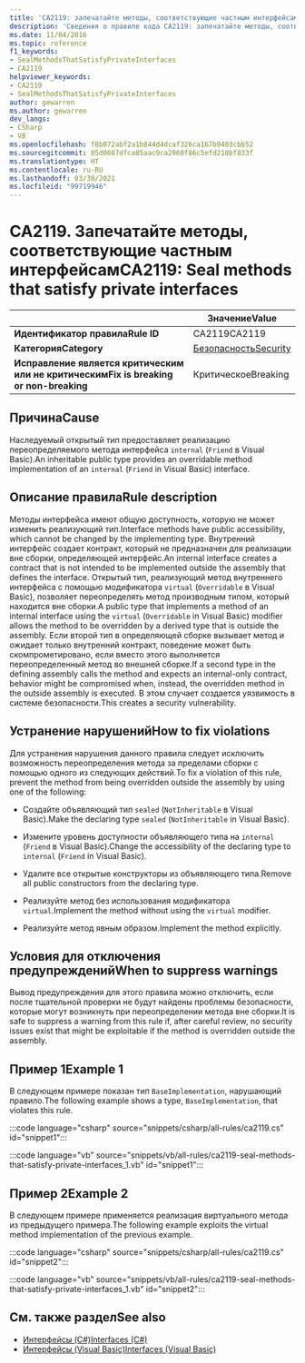 ```yaml
---
title: 'CA2119: запечатайте методы, соответствующие частным интерфейсам (анализ кода)'
description: 'Сведения о правиле кода CA2119: запечатайте методы, соответствующие частным интерфейсам'
ms.date: 11/04/2016
ms.topic: reference
f1_keywords:
- SealMethodsThatSatisfyPrivateInterfaces
- CA2119
helpviewer_keywords:
- CA2119
- SealMethodsThatSatisfyPrivateInterfaces
author: gewarren
ms.author: gewarren
dev_langs:
- CSharp
- VB
ms.openlocfilehash: f8b072abf2a1b844d4dcaf326ca167b9403cbb52
ms.sourcegitcommit: 05d0087dfca85aac9ca2960f86c5efd218bf833f
ms.translationtype: HT
ms.contentlocale: ru-RU
ms.lasthandoff: 03/30/2021
ms.locfileid: "99719946"
---
```

# <a name="ca2119-seal-methods-that-satisfy-private-interfaces"></a><span data-ttu-id="607ae-103">CA2119. Запечатайте методы, соответствующие частным интерфейсам</span><span class="sxs-lookup"><span data-stu-id="607ae-103">CA2119: Seal methods that satisfy private interfaces</span></span>

| | <span data-ttu-id="607ae-104">Значение</span><span class="sxs-lookup"><span data-stu-id="607ae-104">Value</span></span> |
|-|-|
| <span data-ttu-id="607ae-105">**Идентификатор правила**</span><span class="sxs-lookup"><span data-stu-id="607ae-105">**Rule ID**</span></span> |<span data-ttu-id="607ae-106">CA2119</span><span class="sxs-lookup"><span data-stu-id="607ae-106">CA2119</span></span>|
| <span data-ttu-id="607ae-107">**Категория**</span><span class="sxs-lookup"><span data-stu-id="607ae-107">**Category**</span></span> |[<span data-ttu-id="607ae-108">Безопасность</span><span class="sxs-lookup"><span data-stu-id="607ae-108">Security</span></span>](security-warnings.md)|
| <span data-ttu-id="607ae-109">**Исправление является критическим или не критическим**</span><span class="sxs-lookup"><span data-stu-id="607ae-109">**Fix is breaking or non-breaking**</span></span> |<span data-ttu-id="607ae-110">Критическое</span><span class="sxs-lookup"><span data-stu-id="607ae-110">Breaking</span></span>|

## <a name="cause"></a><span data-ttu-id="607ae-111">Причина</span><span class="sxs-lookup"><span data-stu-id="607ae-111">Cause</span></span>

<span data-ttu-id="607ae-112">Наследуемый открытый тип предоставляет реализацию переопределяемого метода интерфейса `internal` (`Friend` в Visual Basic).</span><span class="sxs-lookup"><span data-stu-id="607ae-112">An inheritable public type provides an overridable method implementation of an `internal` (`Friend` in Visual Basic) interface.</span></span>

## <a name="rule-description"></a><span data-ttu-id="607ae-113">Описание правила</span><span class="sxs-lookup"><span data-stu-id="607ae-113">Rule description</span></span>

<span data-ttu-id="607ae-114">Методы интерфейса имеют общую доступность, которую не может изменить реализующий тип.</span><span class="sxs-lookup"><span data-stu-id="607ae-114">Interface methods have public accessibility, which cannot be changed by the implementing type.</span></span> <span data-ttu-id="607ae-115">Внутренний интерфейс создает контракт, который не предназначен для реализации вне сборки, определяющей интерфейс.</span><span class="sxs-lookup"><span data-stu-id="607ae-115">An internal interface creates a contract that is not intended to be implemented outside the assembly that defines the interface.</span></span> <span data-ttu-id="607ae-116">Открытый тип, реализующий метод внутреннего интерфейса с помощью модификатора `virtual` (`Overridable` в Visual Basic), позволяет переопределять метод производным типом, который находится вне сборки.</span><span class="sxs-lookup"><span data-stu-id="607ae-116">A public type that implements a method of an internal interface using the `virtual` (`Overridable` in Visual Basic) modifier allows the method to be overridden by a derived type that is outside the assembly.</span></span> <span data-ttu-id="607ae-117">Если второй тип в определяющей сборке вызывает метод и ожидает только внутренний контракт, поведение может быть скомпрометировано, если вместо этого выполняется переопределенный метод во внешней сборке.</span><span class="sxs-lookup"><span data-stu-id="607ae-117">If a second type in the defining assembly calls the method and expects an internal-only contract, behavior might be compromised when, instead, the overridden method in the outside assembly is executed.</span></span> <span data-ttu-id="607ae-118">В этом случает создается уязвимость в системе безопасности.</span><span class="sxs-lookup"><span data-stu-id="607ae-118">This creates a security vulnerability.</span></span>

## <a name="how-to-fix-violations"></a><span data-ttu-id="607ae-119">Устранение нарушений</span><span class="sxs-lookup"><span data-stu-id="607ae-119">How to fix violations</span></span>

<span data-ttu-id="607ae-120">Для устранения нарушения данного правила следует исключить возможность переопределения метода за пределами сборки с помощью одного из следующих действий.</span><span class="sxs-lookup"><span data-stu-id="607ae-120">To fix a violation of this rule, prevent the method from being overridden outside the assembly by using one of the following:</span></span>

- <span data-ttu-id="607ae-121">Создайте объявляющий тип `sealed` (`NotInheritable` в Visual Basic).</span><span class="sxs-lookup"><span data-stu-id="607ae-121">Make the declaring type `sealed` (`NotInheritable` in Visual Basic).</span></span>

- <span data-ttu-id="607ae-122">Измените уровень доступности объявляющего типа на `internal` (`Friend` в Visual Basic).</span><span class="sxs-lookup"><span data-stu-id="607ae-122">Change the accessibility of the declaring type to `internal` (`Friend` in Visual Basic).</span></span>

- <span data-ttu-id="607ae-123">Удалите все открытые конструкторы из объявляющего типа.</span><span class="sxs-lookup"><span data-stu-id="607ae-123">Remove all public constructors from the declaring type.</span></span>

- <span data-ttu-id="607ae-124">Реализуйте метод без использования модификатора `virtual`.</span><span class="sxs-lookup"><span data-stu-id="607ae-124">Implement the method without using the `virtual` modifier.</span></span>

- <span data-ttu-id="607ae-125">Реализуйте метод явным образом.</span><span class="sxs-lookup"><span data-stu-id="607ae-125">Implement the method explicitly.</span></span>

## <a name="when-to-suppress-warnings"></a><span data-ttu-id="607ae-126">Условия для отключения предупреждений</span><span class="sxs-lookup"><span data-stu-id="607ae-126">When to suppress warnings</span></span>

<span data-ttu-id="607ae-127">Вывод предупреждения для этого правила можно отключить, если после тщательной проверки не будут найдены проблемы безопасности, которые могут возникнуть при переопределении метода вне сборки.</span><span class="sxs-lookup"><span data-stu-id="607ae-127">It is safe to suppress a warning from this rule if, after careful review, no security issues exist that might be exploitable if the method is overridden outside the assembly.</span></span>

## <a name="example-1"></a><span data-ttu-id="607ae-128">Пример 1</span><span class="sxs-lookup"><span data-stu-id="607ae-128">Example 1</span></span>

<span data-ttu-id="607ae-129">В следующем примере показан тип `BaseImplementation`, нарушающий правило.</span><span class="sxs-lookup"><span data-stu-id="607ae-129">The following example shows a type, `BaseImplementation`, that violates this rule.</span></span>

:::code language="csharp" source="snippets/csharp/all-rules/ca2119.cs" id="snippet1":::

:::code language="vb" source="snippets/vb/all-rules/ca2119-seal-methods-that-satisfy-private-interfaces_1.vb" id="snippet1":::

## <a name="example-2"></a><span data-ttu-id="607ae-130">Пример 2</span><span class="sxs-lookup"><span data-stu-id="607ae-130">Example 2</span></span>

<span data-ttu-id="607ae-131">В следующем примере применяется реализация виртуального метода из предыдущего примера.</span><span class="sxs-lookup"><span data-stu-id="607ae-131">The following example exploits the virtual method implementation of the previous example.</span></span>

:::code language="csharp" source="snippets/csharp/all-rules/ca2119.cs" id="snippet2":::

:::code language="vb" source="snippets/vb/all-rules/ca2119-seal-methods-that-satisfy-private-interfaces_1.vb" id="snippet2":::

## <a name="see-also"></a><span data-ttu-id="607ae-132">См. также раздел</span><span class="sxs-lookup"><span data-stu-id="607ae-132">See also</span></span>

- [<span data-ttu-id="607ae-133">Интерфейсы (C#)</span><span class="sxs-lookup"><span data-stu-id="607ae-133">Interfaces (C#)</span></span>](../../../csharp/programming-guide/interfaces/index.md)
- [<span data-ttu-id="607ae-134">Интерфейсы (Visual Basic)</span><span class="sxs-lookup"><span data-stu-id="607ae-134">Interfaces (Visual Basic)</span></span>](../../../visual-basic/programming-guide/language-features/interfaces/index.md)
